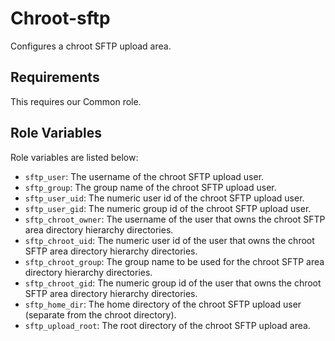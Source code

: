 Chroot-sftp
===========

Configures a chroot SFTP upload area.

Requirements
------------

This requires our Common role.

Role Variables
--------------

Role variables are listed below:

- `sftp_user`: The username of the chroot SFTP upload user.
- `sftp_group`: The group name of the chroot SFTP upload user.
- `sftp_user_uid`: The numeric user id of the chroot SFTP upload user.
- `sftp_user_gid`: The numeric group id of the chroot SFTP upload user.
- `sftp_chroot_owner`: The username of the user that owns the chroot SFTP area directory hierarchy directories.
- `sftp_chroot_uid`: The numeric user id of the user that owns the chroot SFTP area directory hierarchy directories.
- `sftp_chroot_group`: The group name to be used for the chroot SFTP area directory hierarchy directories.
- `sftp_chroot_gid`: The numeric group id of the user that owns the chroot SFTP area directory hierarchy directories.
- `sftp_home_dir`: The home directory of the chroot SFTP upload user (separate from the chroot directory).
- `sftp_upload_root`: The root directory of the chroot SFTP upload area.
